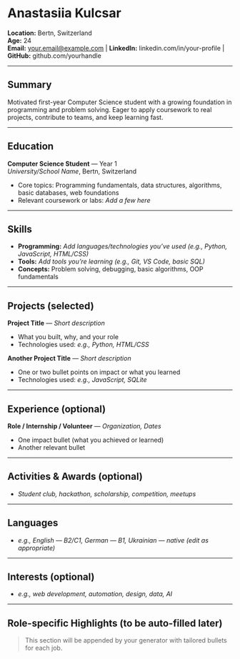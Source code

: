 # Anastasiia Kulcsar

**Location:** Bertn, Switzerland  
**Age:** 24  
**Email:** your.email@example.com | **LinkedIn:** linkedin.com/in/your-profile | **GitHub:** github.com/yourhandle

---

## Summary
Motivated first-year Computer Science student with a growing foundation in programming and problem solving. Eager to apply coursework to real projects, contribute to teams, and keep learning fast.

---

## Education
**Computer Science Student** — Year 1  
*University/School Name*, Bertn, Switzerland  
- Core topics: Programming fundamentals, data structures, algorithms, basic databases, web foundations  
- Relevant coursework or labs: _Add a few here_

---

## Skills
- **Programming:** _Add languages/technologies you’ve used (e.g., Python, JavaScript, HTML/CSS)_
- **Tools:** _Add tools you’re learning (e.g., Git, VS Code, basic SQL)_
- **Concepts:** Problem solving, debugging, basic algorithms, OOP fundamentals

---

## Projects (selected)
**Project Title** — _Short description_  
- What you built, why, and your role  
- Technologies used: _e.g., Python, HTML/CSS_

**Another Project Title** — _Short description_  
- One or two bullet points on impact or what you learned  
- Technologies used: _e.g., JavaScript, SQLite_

---

## Experience (optional)
**Role / Internship / Volunteer** — _Organization, Dates_  
- One impact bullet (what you achieved or learned)  
- Another relevant bullet

---

## Activities & Awards (optional)
- _Student club, hackathon, scholarship, competition, meetups_

---

## Languages
- _e.g., English — B2/C1, German — B1, Ukrainian — native (edit as appropriate)_

---

## Interests (optional)
- _e.g., web development, automation, design, data, AI_

---

## Role-specific Highlights (to be auto-filled later)
> This section will be appended by your generator with tailored bullets for each job.
